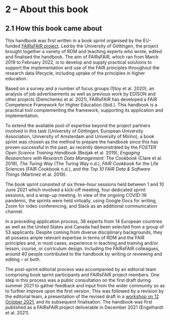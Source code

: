 # 2 – About this book

## 2.1 How this book came about

This handbook was first written in a book sprint organised by the EU-funded [FAIRsFAIR project](https://fairsfair.eu/). Led by the University of Göttingen, the project brought together a variety of RDM and teaching experts who wrote, edited and finalised the handbook. The aim of FAIRsFAIR, which ran from March 2019 to February 2022, is to develop and supply practical solutions to support the implementation and use of the FAIR principles throughout the research data lifecycle, including uptake of the principles in higher education.

Based on a survey and a number of focus groups (Stoy et al. 2020), an analysis of job advertisements as well as previous work by EDISON and other projects (Demchenko et al. 2021), FAIRsFAIR has developed a FAIR Competence Framework for Higher Education (ibid.). This handbook is a practical tool complementing the framework, supporting its application and implementation.

To extend the available pool of expertise beyond the project partners involved in this task (University of Göttingen, European University Association, University of Amsterdam and University of Minho), a book sprint was chosen as the method to prepare the handbook since this has proven successful in the past, as recently demonstrated by the _FOSTER Open Science Training Handbook_ (Bezjak et al. 2019), _Engaging Researchers with Research Data Management: The Cookbook_ (Clare et al. 2019), _The Turing Way_ (The Turing Way n.d.), _FAIR Cookbook_ for the Life Sciences (FAIR Cookbook n.d.), and the _Top 10 FAIR Data &amp; Software Things_ (Martinez et al. 2019).

The book sprint consisted of six three-hour sessions held between 1 and 10 June 2021 which involved a kick-off meeting, four dedicated sprint sessions, and a wrap-up meeting. In view of the ongoing COVID-19 pandemic, the sprints were held virtually, using Google Docs for writing, Zoom for video conferencing, and Slack as an additional communication channel.

In a preceding application process, 38 experts from 14 European countries as well as the United States and Canada had been selected from a group of 53 applicants. Despite coming from diverse disciplinary backgrounds, they all possess ample relevant expertise in terms of RDM and the FAIR principles and, in most cases, experience in teaching and training and/or lesson, course, or curriculum design. Including the FAIRsFAIR colleagues, around 40 people contributed to the handbook by writing or reviewing and editing – or both.

The post-sprint editorial process was accompanied by an editorial team comprising book sprint participants and FAIRsFAIR project members. One step in this process was a public consultation on the first draft during summer 2021 to gather feedback and input from the wider community so as to further improve upon the first version. This was followed by a revision by the editorial team, a presentation of the revised draft in a [workshop on 12 October 2021](https://fairsfair.eu/events/practical-implementation-fair-related-content-university-curricula-and-teaching), and its subsequent finalisation. The handbook was first published as a FAIRsFAIR project deliverable in December 2021 (Engelhardt et al. 2021).
